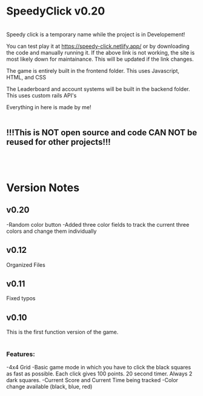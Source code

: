 # SpeedyClick v0.20
<br>
Speedy click is a temporary name while the project is in Developement!

You can test play it at https://speedy-click.netlify.app/ or by downloading the code and manually running it.
If the above link is not working, the site is most likely down for maintainance. This will be updated if the link changes.

The game is entirely built in the frontend folder.
This uses Javascript, HTML, and CSS

The Leaderboard and account systems will be built in the backend folder.
This uses custom rails API's 

Everything in here is made by me!<br><br>
## !!!This is NOT open source and code CAN NOT be reused for other projects!!! 
<br><br>

# Version Notes

## v0.20
-Random color button
-Added three color fields to track the current three colors and change them individually

## v0.12
Organized Files

## v0.11
Fixed typos

## v0.10
This is the first function version of the game.<br><br>

### Features:
-4x4 Grid 
-Basic game mode in which you have to click the black squares as fast as       possible. Each click gives 100 points. 20 second timer. Always 2 dark squares.
-Current Score and Current Time being tracked
-Color change available (black, blue, red)


